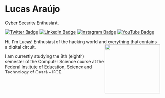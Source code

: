 # Lucas Araújo

Cyber Security Enthusiast.

[![Twitter Badge](https://img.shields.io/badge/-@lucapwn-5fbff9?style=flat-square&labelColor=5fbff9&logo=twitter&logoColor=white&link=https://twitter.com/lucapwn)](https://twitter.com/lucapwn)
[![LinkedIn Badge](https://img.shields.io/badge/-Lucas%20Araújo-5fbff9?style=flat-square&labelColor=5fbff9&logo=linkedin&logoColor=white&link=https://www.linkedin.com/in/luscafter)](https://www.linkedin.com/in/luscafter)
[![Instagram Badge](https://img.shields.io/badge/-@lucapwn-5fbff9?style=flat-square&labelColor=5fbff9&logo=instagram&logoColor=white&link=https://www.instagram.com/lucapwn)](https://www.instagram.com/lucapwn)
[![YouTube Badge](https://img.shields.io/badge/-Spartan%20Code-5fbff9?style=flat-square&labelColor=5fbff9&logo=youtube&logoColor=white&link=https://www.youtube.com/spartancodehacking)](https://www.youtube.com/spartancodehacking)

Hi, I'm Lucas! Enthusiast of the hacking world and everything that contains a digital circuit.
<img src="http://www.clipartbest.com/cliparts/jcx/zz8/jcxzz8nKi.gif" align="right" height="160" width="180">

I am currently studying the 8th (eighth) semester of the Computer Science course at the Federal Institute of Education, Science and Technology of Ceará - IFCE.
